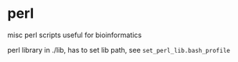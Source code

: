 # perl
misc perl scripts useful for bioinformatics

perl library in ./lib, has to set lib path, see `set_perl_lib.bash_profile`
